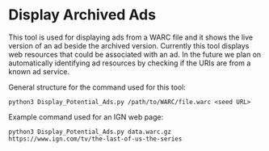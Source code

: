 # Display Archived Ads
This tool is used for displaying ads from a WARC file and it shows the live version of an ad beside the archived version. Currently this tool displays web resources that could be associated with an ad. In the future we plan on automatically identifying ad resources by checking if the URIs are from a known ad service.

General structure for the command used for this tool:
```
python3 Display_Potential_Ads.py /path/to/WARC/file.warc <seed URL>
```

Example command used for an IGN web page:
```
python3 Display_Potential_Ads.py data.warc.gz https://www.ign.com/tv/the-last-of-us-the-series
```
